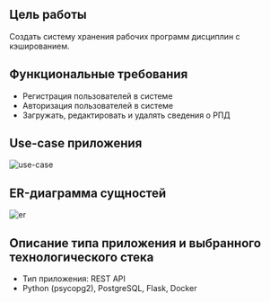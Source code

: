 ## Цель работы

Создать систему хранения рабочих программ дисциплин с кэшированием.

## Функциональные требования

* Регистрация пользователей в системе
* Авторизация пользователей в системе
* Загружать, редактировать и удалять сведения о РПД

## Use-case приложения

![use-case](https://sun9-56.userapi.com/impg/OXm_Oc1LCpRAguwxK1G_HUGQr7bQGn_Tg5Gyzw/2TXRkwTgNNY.jpg?size=378x332&quality=96&sign=03aa22a17eff5f93699411638108108e&type=album)

## ER-диаграмма сущностей

![er](https://sun9-15.userapi.com/impg/MQ8W4PLy261h7NcuHZOP65jxDcPQhe9aVl_0Cw/RH46pLBwmi8.jpg?size=701x594&quality=96&sign=805f126071f38172e382aa08f573b194&type=album)

## Описание типа приложения и выбранного технологического стека

* Тип приложения: REST API
* Python (psycopg2), PostgreSQL, Flask, Docker
